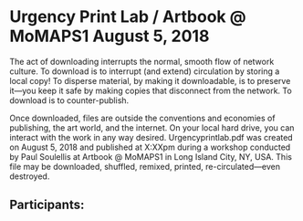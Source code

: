 # Urgency Print Lab / Artbook @ MoMAPS1 August 5, 2018

The act of downloading interrupts the normal, smooth flow of network culture. To download is to interrupt (and extend) circulation by storing a local copy! To disperse material, by making it downloadable, is to preserve it—you keep it safe by making copies that disconnect from the network. To download is to counter-publish.

Once downloaded, files are outside the conventions and economies of publishing, the art world, and the internet. On your local hard drive, you can interact with the work in any way desired. Urgencyprintlab.pdf was created on August 5, 2018 and published at X:XXpm during a workshop conducted by Paul Soulellis at Artbook @ MoMAPS1 in Long Island City, NY, USA. This file may be downloaded, shuffled, remixed, printed, re-circulated—even destroyed. 

## Participants:
